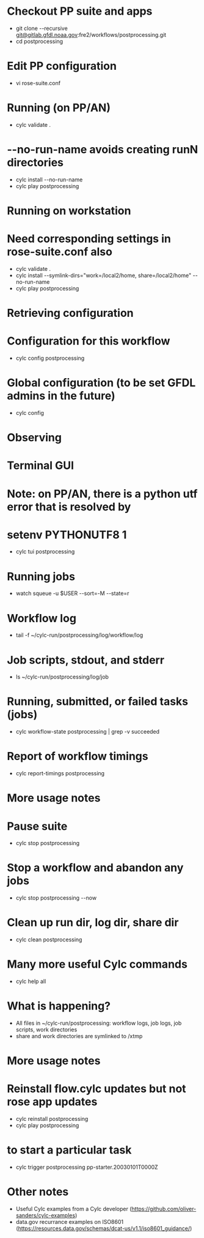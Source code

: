 # Checkout PP suite and apps
- git clone --recursive git@gitlab.gfdl.noaa.gov:fre2/workflows/postprocessing.git 
- cd postprocessing

# Edit PP configuration
- vi rose-suite.conf

# Running (on PP/AN)
- cylc validate .
# --no-run-name avoids creating runN directories
- cylc install --no-run-name
- cylc play postprocessing

# Running on workstation
# Need corresponding settings in rose-suite.conf also
- cylc validate .
- cylc install --symlink-dirs="work=/local2/home, share=/local2/home" --no-run-name
- cylc play postprocessing

# Retrieving configuration
# Configuration for this workflow
- cylc config postprocessing
# Global configuration (to be set GFDL admins in the future)
- cylc config

# Observing
# Terminal GUI
# Note: on PP/AN, there is a python utf error that is resolved by
# setenv PYTHONUTF8 1
- cylc tui postprocessing
# Running jobs
- watch squeue -u $USER --sort=-M --state=r
# Workflow log
- tail -f ~/cylc-run/postprocessing/log/workflow/log
# Job scripts, stdout, and stderr
- ls ~/cylc-run/postprocessing/log/job
# Running, submitted, or failed tasks (jobs)
- cylc workflow-state postprocessing | grep -v succeeded
# Report of workflow timings
- cylc report-timings postprocessing

# More usage notes
# Pause suite
- cylc stop postprocessing
# Stop a workflow and abandon any jobs
- cylc stop postprocessing --now
# Clean up run dir, log dir, share dir
- cylc clean postprocessing
# Many more useful Cylc commands
- cylc help all

# What is happening?
- All files in ~/cylc-run/postprocessing: workflow logs, job logs, job scripts, work directories
- share and work directories are symlinked to /xtmp

# More usage notes
# Reinstall flow.cylc updates but not rose app updates
- cylc reinstall postprocessing
- cylc play postprocessing
# to start a particular task
- cylc trigger postprocessing pp-starter.20030101T0000Z

# Other notes
- Useful Cylc examples from a Cylc developer (https://github.com/oliver-sanders/cylc-examples)
- data.gov recurrance examples on ISO8601 (https://resources.data.gov/schemas/dcat-us/v1.1/iso8601_guidance/)
